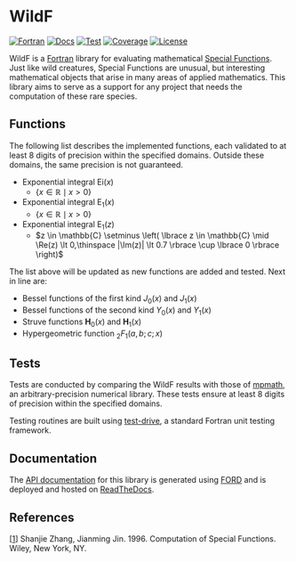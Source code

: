 # WildF

[![Fortran][Fortran Badge]][Fortran Website]
[![Docs][Docs Badge]][Docs Website]
[![Test][Test Badge]][Test Workflow]
[![Coverage][Coverage Badge]][Coverage Website]
[![License][License Badge]][License File]

WildF is a [Fortran][Fortran Website] library for evaluating mathematical [Special Functions]. Just like wild creatures, Special Functions are unusual, but interesting mathematical objects that arise in many areas of applied mathematics. This library aims to serve as a support for any project that needs the computation of these rare species.

## Functions
The following list describes the implemented functions, each validated to at least 8 digits of precision within the specified domains. Outside these domains, the same precision is not guaranteed.

* Exponential integral $\mathrm{Ei}(x)$
    * $\lbrace x \in \mathbb{R} \mid x \gt 0 \rbrace$
* Exponential integral $\mathrm{E}_1(x)$
    * $\lbrace x \in \mathbb{R} \mid x \gt 0 \rbrace$
* Exponential integral $\mathrm{E}_1(z)$
    * $z \in \mathbb{C} \setminus \left( \lbrace z \in \mathbb{C} \mid \Re(z) \lt 0,\thinspace |\Im(z)| \lt 0.7 \rbrace \cup \lbrace 0 \rbrace \right)$

The list above will be updated as new functions are added and tested. Next in line are:

* Bessel functions of the first kind $J_0(x)$ and $J_1(x)$
* Bessel functions of the second kind $Y_0(x)$ and $Y_1(x)$
* Struve functions $\mathbf{H}_0(x)$ and $\mathbf{H}_1(x)$
* Hypergeometric function ${}_2F_1(a, b; c; x)$

## Tests
Tests are conducted by comparing the WildF results with those of [mpmath], an arbitrary-precision numerical library. These tests ensure at least 8 digits of precision within the specified domains.

Testing routines are built using [test-drive], a standard Fortran unit testing framework.

## Documentation
The [API documentation][Docs Website] for this library is generated using [FORD] and is deployed and hosted on [ReadTheDocs].

## References
[[1][Book Zhang]] Shanjie Zhang, Jianming Jin. 1996. Computation of Special Functions. Wiley, New York, NY.

<!-- Links -->
<!-- Badges -->
[Fortran Website]: https://fortran-lang.org/
[Fortran Badge]: https://img.shields.io/badge/Fortran-734f96?logo=fortran&style=flat
[Docs Website]: https://wildf.readthedocs.io/
[Docs Badge]: https://img.shields.io/readthedocs/wildf?color=blue
[Test Workflow]: https://github.com/rodpcastro/wildf/actions/workflows/CI.yml
[Test Badge]: https://github.com/rodpcastro/wildf/actions/workflows/CI.yml/badge.svg
[Coverage Website]: https://app.codecov.io/gh/rodpcastro/wildf
[Coverage Badge]: https://codecov.io/github/rodpcastro/wildf/badge.svg
[License File]: https://github.com/rodpcastro/wildf/blob/main/LICENSE
[License Badge]: https://img.shields.io/badge/License-MIT-yellow
<!-- Introduction -->
[Special Functions]: https://www.britannica.com/science/special-function
<!-- Tests -->
[mpmath]: https://mpmath.org/
[test-drive]: https://github.com/fortran-lang/test-drive
<!-- Documentation -->
[FORD]: https://forddocs.readthedocs.io/
[ReadTheDocs]: https://about.readthedocs.com/
<!-- References -->
[Book Zhang]: https://search.worldcat.org/title/33971114
